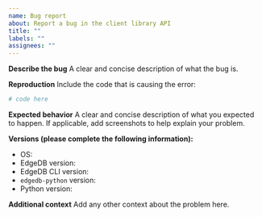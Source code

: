 ```yaml
---
name: Bug report
about: Report a bug in the client library API
title: ""
labels: ""
assignees: ""
---
```


**Describe the bug**
A clear and concise description of what the bug is.

**Reproduction**
Include the code that is causing the error:

```python
# code here
```

**Expected behavior**
A clear and concise description of what you expected to happen. If applicable, add screenshots to help explain your problem.

**Versions (please complete the following information):**

<!--
For EdgeDB version: Run `edgedb` from your project directory copying the first line of output or query `select sys::get_version_as_str();`
For EdgeDB CLI version: Run `edgedb --version` from anywhere
For `edgedb-python` version: Run `python -m pip show edgedb`.
For Python version: Run `python --version`
-->

- OS:
- EdgeDB version:
- EdgeDB CLI version:
- `edgedb-python` version:
- Python version:

**Additional context**
Add any other context about the problem here.
